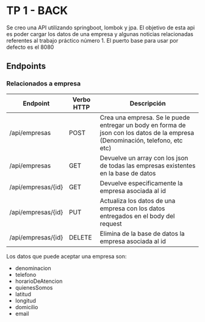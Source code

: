 # TP 1 - BACK 

Se creo una API utilizando springboot, lombok y jpa. El objetivo de esta api es poder cargar los datos de una empresa y algunas noticias relacionadas referentes al trabajo práctico número 1. El puerto base para usar por defecto es el 8080

## Endpoints

### Relacionados a empresa

| Endpoint   | Verbo HTTP | Descripción |
| ------ | ------ | ------ |
| /api/empresas | POST | Crea una empresa. Se le puede entregar un body en forma de json con los datos de la empresa (Denominación, telefono, etc etc) |
| /api/empresas | GET  | Devuelve un array con los json de todas las empresas existentes en la base de datos|
| /api/empresas/{id} | GET | Devuelve especificamente la empresa asociada al id|
| /api/empresas/{id} | PUT | Actualiza los datos de una empresa con los datos entregados en el body del request |
| /api/empresas/{id} | DELETE | Elimina de la base de datos la empresa asociada al id|

Los datos que puede aceptar una empresa son:
- denominacion
- telefono
- horarioDeAtencion
- quienesSomos
- latitud
- longitud
- domicilio
- email

